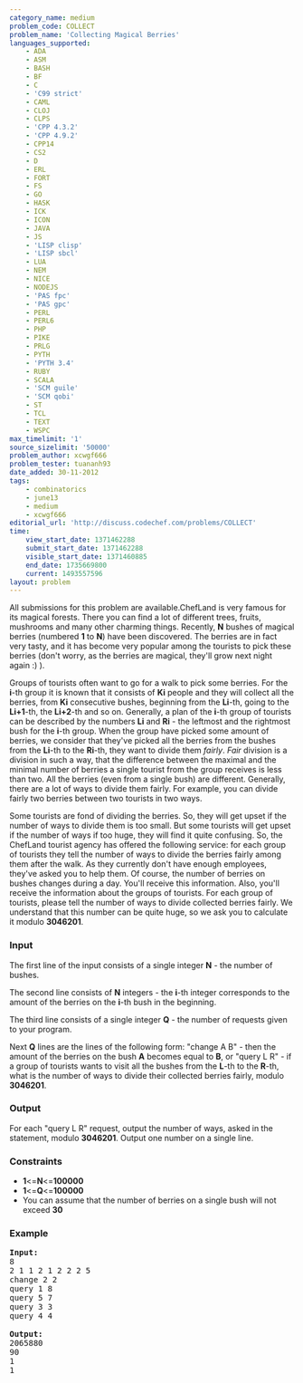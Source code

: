 ```yaml
---
category_name: medium
problem_code: COLLECT
problem_name: 'Collecting Magical Berries'
languages_supported:
    - ADA
    - ASM
    - BASH
    - BF
    - C
    - 'C99 strict'
    - CAML
    - CLOJ
    - CLPS
    - 'CPP 4.3.2'
    - 'CPP 4.9.2'
    - CPP14
    - CS2
    - D
    - ERL
    - FORT
    - FS
    - GO
    - HASK
    - ICK
    - ICON
    - JAVA
    - JS
    - 'LISP clisp'
    - 'LISP sbcl'
    - LUA
    - NEM
    - NICE
    - NODEJS
    - 'PAS fpc'
    - 'PAS gpc'
    - PERL
    - PERL6
    - PHP
    - PIKE
    - PRLG
    - PYTH
    - 'PYTH 3.4'
    - RUBY
    - SCALA
    - 'SCM guile'
    - 'SCM qobi'
    - ST
    - TCL
    - TEXT
    - WSPC
max_timelimit: '1'
source_sizelimit: '50000'
problem_author: xcwgf666
problem_tester: tuananh93
date_added: 30-11-2012
tags:
    - combinatorics
    - june13
    - medium
    - xcwgf666
editorial_url: 'http://discuss.codechef.com/problems/COLLECT'
time:
    view_start_date: 1371462288
    submit_start_date: 1371462288
    visible_start_date: 1371460885
    end_date: 1735669800
    current: 1493557596
layout: problem
---
```

All submissions for this problem are available.ChefLand is very famous for its magical forests. There you can find a lot of different trees, fruits, mushrooms and many other charming things. Recently, **N** bushes of magical berries (numbered **1** to **N**) have been discovered. The berries are in fact very tasty, and it has become very popular among the tourists to pick these berries (don't worry, as the berries are magical, they'll grow next night again :) ).

Groups of tourists often want to go for a walk to pick some berries. For the **i**-th group it is known that it consists of **Ki** people and they will collect all the berries, from **Ki** consecutive bushes, beginning from the **Li**-th, going to the **Li+1**-th, the **Li+2**-th and so on. Generally, a plan of the **i**-th group of tourists can be described by the numbers **Li** and **Ri** - the leftmost and the rightmost bush for the **i**-th group. When the group have picked some amount of berries, we consider that they've picked all the berries from the bushes from the **Li**-th to the **Ri**-th, they want to divide them _fairly_. _Fair_ division is a division in such a way, that the difference between the maximal and the minimal number of berries a single tourist from the group receives is less than two. All the berries (even from a single bush) are different. Generally, there are a lot of ways to divide them fairly. For example, you can divide fairly two berries between two tourists in two ways.

Some tourists are fond of dividing the berries. So, they will get upset if the number of ways to divide them is too small. But some tourists will get upset if the number of ways if too huge, they will find it quite confusing. So, the ChefLand tourist agency has offered the following service: for each group of tourists they tell the number of ways to divide the berries
fairly among them after the walk. As they currently don't have enough employees, they've asked you to help them. Of course, the number of berries on bushes changes during a day. You'll receive this information. Also, you'll receive the information about the groups of tourists. For each group of tourists, please tell the number of ways to divide collected berries fairly. We understand that this number can be quite huge, so we ask you to calculate it modulo **3046201**.

### Input

The first line of the input consists of a single integer **N** - the number of bushes.

The second line consists of **N** integers - the **i**-th integer corresponds to the amount of the berries on the **i**-th bush in the beginning.

The third line consists of a single integer **Q** - the number of requests given to your program. 

Next **Q** lines are the lines of the following form: "change A B" - then the amount of the berries on the bush **A** becomes equal to **B**, or "query L R" - if a group of tourists wants to visit all the bushes from the **L**-th to the **R**-th, what is the number of ways to divide their collected berries fairly, modulo **3046201**.

### Output

For each "query L R" request, output the number of ways, asked in the statement, modulo **3046201**. Output one number on a single line.

### Constraints

- **1**<=**N**<=**100000**
- **1**<=**Q**<=**100000**
- You can assume that the number of berries on a single bush will not exceed **30**

### Example

<pre>
<b>Input:</b>
8
2 1 1 2 1 2 2 2 5
change 2 2
query 1 8
query 5 7
query 3 3
query 4 4

<b>Output:</b>
2065880
90
1
1


</pre>